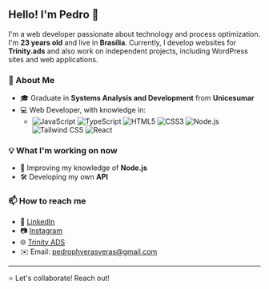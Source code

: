 ## Hello! I'm Pedro 👋

I'm a web developer passionate about technology and process optimization. I'm **23 years old** and live in **Brasília**. Currently, I develop websites for **Trinity.ads** and also work on independent projects, including WordPress sites and web applications.

### 🚀 About Me
- 🎓 Graduate in **Systems Analysis and Development** from **Unicesumar**
- 💻 Web Developer, with knowledge in:
  - ![JavaScript](<img src="https://cdn.jsdelivr.net/gh/devicons/devicon@latest/icons/javascript/javascript-original.svg" />)
    ![TypeScript](<img src="https://cdn.jsdelivr.net/gh/devicons/devicon@latest/icons/typescript/typescript-original.svg" />)
    ![HTML5]( <img src="https://cdn.jsdelivr.net/gh/devicons/devicon@latest/icons/html5/html5-original-wordmark.svg" />)
    ![CSS3](<img src="https://cdn.jsdelivr.net/gh/devicons/devicon@latest/icons/css3/css3-original-wordmark.svg" />)
    ![Node.js](https://img.shields.io/badge/Node.js-339933?style=for-the-badge&logo=node.js&logoColor=white)
    ![Tailwind CSS](<img src="https://cdn.jsdelivr.net/gh/devicons/devicon@latest/icons/tailwindcss/tailwindcss-original.svg" />)
    ![React](https://img.shields.io/badge/React-61DAFB?style=for-the-badge&logo=react&logoColor=black)

### 💡 What I'm working on now
- 🎯 Improving my knowledge of **Node.js**
- 🛠️ Developing my own **API**

### 📫 How to reach me
- 💼 [LinkedIn](https://www.linkedin.com/in/pedro-h-a3941310b/)  
- 📷 [Instagram](https://www.instagram.com/triinity.ads/)  
- 🌐 [Trinity ADS](https://www.instagram.com/triinity.ads/)  
- ✉️ Email: [pedrophverasveras@gmail.com](mailto:pedrophverasveras@gmail.com)

---
⭐ Let's collaborate! Reach out!
